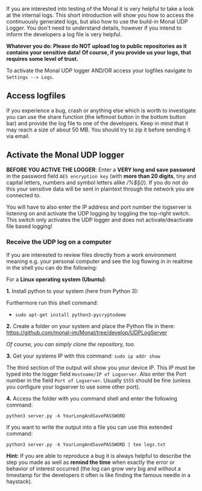 If you are interested into testing of the Monal it is very helpful to take a look at the internal logs. This short introduction will show you how to access the continuously generated logs, but also how to use the build-in Monal UDP Logger. You don't need to understand details, however if you intend to inform the developers a log file is very helpful.

**Whatever you do: Please do NOT upload log to public repositories as it contains your sensitive data! Of course, if you provide us your logs, that requires some level of trust.**

To activate the Monal UDP logger AND/OR access your logfiles navigate to `Settings --> Logs`.

## Access logfiles

If you experience a bug, crash or anything else which is worth to investigate you can use the share function (the leftmost button in the bottom button bar) and provide the log file to one of the developers. Keep in mind that it may reach a size of about 50 MB. You should try to zip it before sending it via email.

## Activate the Monal UDP logger

**BEFORE YOU ACTIVE THE LOGGER**: Enter a **VERY long and save password** in the password field `AES encryption key` (with **more than 20 digits**, tiny and capital letters, numbers and symbol letters alike _/%$§()_). 
If you do not do this your sensitive data will be sent in plaintext through the network you are connected to.

You will have to also enter the IP address and port number the logserver is listening on and activate the UDP logging by toggling the top-right switch. This switch only activates the UDP logger and does not activate/deactivate file based logging!

### Receive the UDP log on a computer

If you are interested to review files directly from a work environment meaning e.g. your personal computer and see the log flowing in in realtime in the shell you can do the following:

For a **Linux operating system (Ubuntu)**:

**1.** Install python to your system (here from Python 3):

Furthermore run this shell command:
- `sudo apt-get install python3-pycryptodome`

**2.** Create a folder on your system and place the Python file in there:
https://github.com/monal-im/Monal/tree/develop/UDPLogServer

_Of course, you can simply clone the repository, too._

**3.** Get your systems IP with this command: `sudo ip addr show`

The third section of the output will show you your device IP. This IP must be typed into the logger field `Hostname/IP of Logserver`.
Also enter the Port number in the field `Port of Logserver`. Usually `5555` should be fine (unless you configure your logserver to use some other port).

**4.** Access the folder with you command shell and enter the following command:

`python3 server.py -k YourLongAndSavePASSWORD`

If you want to write the output into a file you can use this extended command:

`python3 server.py -k YourLongAndSavePASSWORD | tee logs.txt`

**Hint:** If you are able to reproduce a bug it is always helpful to describe the step you made as well as **remind the time** when exactly the error or behavior of interest occurred (the log can grow very big and without a timestamp for the developers it often is like finding the famous needle in a haystack).



